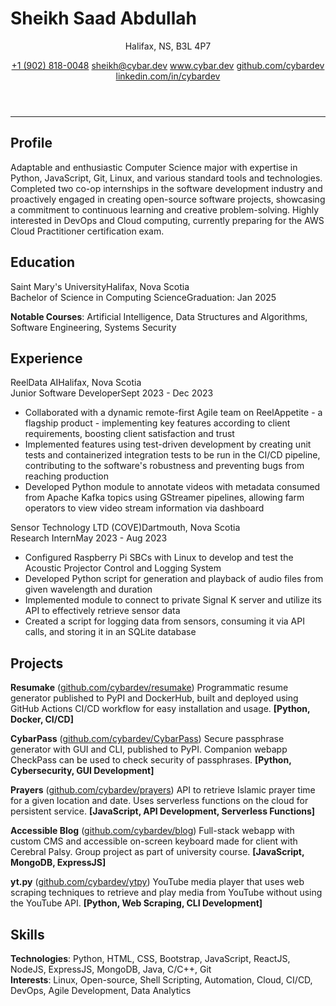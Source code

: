 # Sheikh Saad Abdullah

<header>
<p>Halifax, NS, B3L 4P7</p>
<section>
<a href='tel:+19028180048'>+1 (902) 818-0048</a>
<a href='mailto:sheikh@cybar.dev'>sheikh@cybar.dev</a>
<a href='https://www.cybar.dev'>www.cybar.dev</a>
<a href='https://github.com/cybardev'>github.com/cybardev</a>
<a href='https://www.linkedin.com/in/cybardev'>linkedin.com/in/cybardev</a>
</section>
</header>

---

## Profile

Adaptable and enthusiastic Computer Science major with expertise in Python, JavaScript, Git, Linux, and various standard tools and technologies. Completed two co-op internships in the software development industry and proactively engaged in creating open-source software projects, showcasing a commitment to continuous learning and creative problem-solving. Highly interested in DevOps and Cloud computing, currently preparing for the AWS Cloud Practitioner certification exam.

## Education

<div class='xp-h'><span>Saint Mary's University</span><span>Halifax, Nova Scotia</span></div>
<div class='xp-s'><span>Bachelor of Science in Computing Science</span><span>Graduation: Jan 2025</span></div>

**Notable Courses**: Artificial Intelligence, Data Structures and Algorithms, Software Engineering, Systems Security

## Experience

<div class='xp-h'><span>ReelData AI</span><span>Halifax, Nova Scotia</span></div>
<div class='xp-s'><span>Junior Software Developer</span><span>Sept 2023 - Dec 2023</span></div>

- Collaborated with a dynamic remote-first Agile team on ReelAppetite - a flagship product - implementing key features according to client requirements, boosting client satisfaction and trust
- Implemented features using test-driven development by creating unit tests and containerized integration tests to be run in the CI/CD pipeline, contributing to the software's robustness and preventing bugs from reaching production
- Developed Python module to annotate videos with metadata consumed from Apache Kafka topics using GStreamer pipelines, allowing farm operators to view video stream information via dashboard

<div class='xp-h'><span>Sensor Technology LTD (COVE)</span><span>Dartmouth, Nova Scotia</span></div>
<div class='xp-s'><span>Research Intern</span><span>May 2023 - Aug 2023</span></div>

- Configured Raspberry Pi SBCs with Linux to develop and test the Acoustic Projector Control and Logging System
- Developed Python script for generation and playback of audio files from given wavelength and duration
- Implemented module to connect to private Signal K server and utilize its API to effectively retrieve sensor data
- Created a script for logging data from sensors, consuming it via API calls, and storing it in an SQLite database

## Projects

**Resumake** ([github.com/cybardev/resumake](https://github.com/cybardev/resumake)) Programmatic resume generator published to PyPI and DockerHub, built and deployed using GitHub Actions CI/CD workflow for easy installation and usage. **[Python, Docker, CI/CD]**

**CybarPass** ([github.com/cybardev/CybarPass](https://github.com/cybardev/CybarPass)) Secure passphrase generator with GUI and CLI, published to PyPI. Companion webapp CheckPass can be used to check security of passphrases. **[Python, Cybersecurity, GUI Development]**

**Prayers** ([github.com/cybardev/prayers](https://github.com/cybardev/prayers)) API to retrieve Islamic prayer time for a given location and date. Uses serverless functions on the cloud for persistent service. **[JavaScript, API Development, Serverless Functions]**

**Accessible Blog** ([github.com/cybardev/blog](https://github.com/cybardev/blog)) Full-stack webapp with custom CMS and accessible on-screen keyboard made for client with Cerebral Palsy. Group project as part of university course. **[JavaScript, MongoDB, ExpressJS]**

**yt.py** ([github.com/cybardev/ytpy](https://github.com/cybardev/ytpy)) YouTube media player that uses web scraping techniques to retrieve and play media from YouTube without using the YouTube API. **[Python, Web Scraping, CLI Development]**

## Skills

**Technologies**: Python, HTML, CSS, Bootstrap, JavaScript, ReactJS, NodeJS, ExpressJS, MongoDB, Java, C/C++, Git  
**Interests**: Linux, Open-source, Shell Scripting, Automation, Cloud, CI/CD, DevOps, Agile Development, Data Analytics